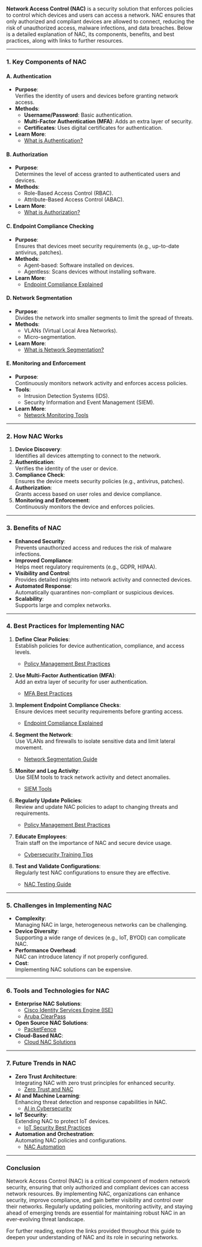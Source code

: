 **Network Access Control (NAC)** is a security solution that enforces policies to control which devices and users can access a network. NAC ensures that only authorized and compliant devices are allowed to connect, reducing the risk of unauthorized access, malware infections, and data breaches. Below is a detailed explanation of NAC, its components, benefits, and best practices, along with links to further resources.

---

### **1. Key Components of NAC**

#### **A. Authentication**
- **Purpose**:  
  Verifies the identity of users and devices before granting network access.  
- **Methods**:  
  - **Username/Password**: Basic authentication.  
  - **Multi-Factor Authentication (MFA)**: Adds an extra layer of security.  
  - **Certificates**: Uses digital certificates for authentication.  
- **Learn More**:  
  - [What is Authentication?](https://www.cisco.com/c/en/us/products/security/identity-services-engine/what-is-authentication.html)  

#### **B. Authorization**
- **Purpose**:  
  Determines the level of access granted to authenticated users and devices.  
- **Methods**:  
  - Role-Based Access Control (RBAC).  
  - Attribute-Based Access Control (ABAC).  
- **Learn More**:  
  - [What is Authorization?](https://www.okta.com/identity-101/authentication-vs-authorization/)  

#### **C. Endpoint Compliance Checking**
- **Purpose**:  
  Ensures that devices meet security requirements (e.g., up-to-date antivirus, patches).  
- **Methods**:  
  - Agent-based: Software installed on devices.  
  - Agentless: Scans devices without installing software.  
- **Learn More**:  
  - [Endpoint Compliance Explained](https://www.paloaltonetworks.com/cyberpedia/what-is-endpoint-compliance)  

#### **D. Network Segmentation**
- **Purpose**:  
  Divides the network into smaller segments to limit the spread of threats.  
- **Methods**:  
  - VLANs (Virtual Local Area Networks).  
  - Micro-segmentation.  
- **Learn More**:  
  - [What is Network Segmentation?](https://www.cisco.com/c/en/us/solutions/enterprise-networks/network-segmentation.html)  

#### **E. Monitoring and Enforcement**
- **Purpose**:  
  Continuously monitors network activity and enforces access policies.  
- **Tools**:  
  - Intrusion Detection Systems (IDS).  
  - Security Information and Event Management (SIEM).  
- **Learn More**:  
  - [Network Monitoring Tools](https://www.comparitech.com/net-admin/network-monitoring-tools/)  

---

### **2. How NAC Works**
1. **Device Discovery**:  
   Identifies all devices attempting to connect to the network.  
2. **Authentication**:  
   Verifies the identity of the user or device.  
3. **Compliance Check**:  
   Ensures the device meets security policies (e.g., antivirus, patches).  
4. **Authorization**:  
   Grants access based on user roles and device compliance.  
5. **Monitoring and Enforcement**:  
   Continuously monitors the device and enforces policies.  

---

### **3. Benefits of NAC**
- **Enhanced Security**:  
  Prevents unauthorized access and reduces the risk of malware infections.  
- **Improved Compliance**:  
  Helps meet regulatory requirements (e.g., GDPR, HIPAA).  
- **Visibility and Control**:  
  Provides detailed insights into network activity and connected devices.  
- **Automated Response**:  
  Automatically quarantines non-compliant or suspicious devices.  
- **Scalability**:  
  Supports large and complex networks.  

---

### **4. Best Practices for Implementing NAC**

1. **Define Clear Policies**:  
   Establish policies for device authentication, compliance, and access levels.  
   - [Policy Management Best Practices](https://www.csoonline.com/article/2124699/10-tips-for-cybersecurity-awareness-training.html)  

2. **Use Multi-Factor Authentication (MFA)**:  
   Add an extra layer of security for user authentication.  
   - [MFA Best Practices](https://www.csoonline.com/article/2124699/10-tips-for-cybersecurity-awareness-training.html)  

3. **Implement Endpoint Compliance Checks**:  
   Ensure devices meet security requirements before granting access.  
   - [Endpoint Compliance Explained](https://www.paloaltonetworks.com/cyberpedia/what-is-endpoint-compliance)  

4. **Segment the Network**:  
   Use VLANs and firewalls to isolate sensitive data and limit lateral movement.  
   - [Network Segmentation Guide](https://www.cisco.com/c/en/us/solutions/enterprise-networks/network-segmentation.html)  

5. **Monitor and Log Activity**:  
   Use SIEM tools to track network activity and detect anomalies.  
   - [SIEM Tools](https://www.ibm.com/cloud/learn/siem)  

6. **Regularly Update Policies**:  
   Review and update NAC policies to adapt to changing threats and requirements.  
   - [Policy Management Best Practices](https://www.csoonline.com/article/2124699/10-tips-for-cybersecurity-awareness-training.html)  

7. **Educate Employees**:  
   Train staff on the importance of NAC and secure device usage.  
   - [Cybersecurity Training Tips](https://www.csoonline.com/article/2124699/10-tips-for-cybersecurity-awareness-training.html)  

8. **Test and Validate Configurations**:  
   Regularly test NAC configurations to ensure they are effective.  
   - [NAC Testing Guide](https://www.paloaltonetworks.com/cyberpedia/what-is-network-access-control)  

---

### **5. Challenges in Implementing NAC**
- **Complexity**:  
  Managing NAC in large, heterogeneous networks can be challenging.  
- **Device Diversity**:  
  Supporting a wide range of devices (e.g., IoT, BYOD) can complicate NAC.  
- **Performance Overhead**:  
  NAC can introduce latency if not properly configured.  
- **Cost**:  
  Implementing NAC solutions can be expensive.  

---

### **6. Tools and Technologies for NAC**
- **Enterprise NAC Solutions**:  
  - [Cisco Identity Services Engine (ISE)](https://www.cisco.com/c/en/us/products/security/identity-services-engine/index.html)  
  - [Aruba ClearPass](https://www.arubanetworks.com/products/security/clearpass/)  
- **Open Source NAC Solutions**:  
  - [PacketFence](https://www.packetfence.org/)  
- **Cloud-Based NAC**:  
  - [Cloud NAC Solutions](https://www.cloudflare.com/learning/security/glossary/network-access-control/)  

---

### **7. Future Trends in NAC**
- **Zero Trust Architecture**:  
  Integrating NAC with zero trust principles for enhanced security.  
  - [Zero Trust and NAC](https://www.crowdstrike.com/cybersecurity-101/zero-trust-security/)  
- **AI and Machine Learning**:  
  Enhancing threat detection and response capabilities in NAC.  
  - [AI in Cybersecurity](https://www.csoonline.com/article/3237670/artificial-intelligence-in-cybersecurity.html)  
- **IoT Security**:  
  Extending NAC to protect IoT devices.  
  - [IoT Security Best Practices](https://www.cisco.com/c/en/us/solutions/internet-of-things/iot-security-best-practices.html)  
- **Automation and Orchestration**:  
  Automating NAC policies and configurations.  
  - [NAC Automation](https://www.paloaltonetworks.com/cyberpedia/what-is-network-access-control)  

---

### **Conclusion**
Network Access Control (NAC) is a critical component of modern network security, ensuring that only authorized and compliant devices can access network resources. By implementing NAC, organizations can enhance security, improve compliance, and gain better visibility and control over their networks. Regularly updating policies, monitoring activity, and staying ahead of emerging trends are essential for maintaining robust NAC in an ever-evolving threat landscape.

For further reading, explore the links provided throughout this guide to deepen your understanding of NAC and its role in securing networks.
